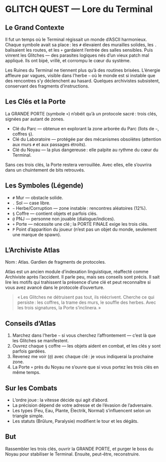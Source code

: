 ﻿# GLITCH QUEST — Lore du Terminal

## Le Grand Contexte
Il fut un temps où le Terminal régissait un monde d’ASCII harmonieux. Chaque symbole avait sa place : les `#` élevaient des murailles solides, les `.` balisaient les routes, et les `+` gardaient l’entrée des salles sensibles. Puis vinrent les Glitches — des parasites logiques nés d’un vieux patch mal appliqué. Ils ont bipé, vrillé, et corrompu le cœur du système.

Les Ruines du Terminal ne tiennent plus qu’à des routines brisées. L’énergie affleure par vagues, visible dans l’herbe `~` où le monde est si instable que des rencontres s’y déclenchent au hasard. Quelques archivistes subsistent, conservant des fragments d’instructions.

## Les Clés et la Porte
La GRANDE PORTE (symbole `+`) n’obéit qu’à un protocole sacré : trois clés, signées par autant de zones.

- Clé du Parc — obtenue en explorant la zone arborée du Parc (îlots de `~`, coffres `§`).
- Clé du Laboratoire — protégée par des mécanismes obsolètes (attention aux murs `#` et aux passages étroits).
- Clé du Noyau — la plus dangereuse : elle palpite au rythme du cœur du Terminal.

Sans ces trois clés, la Porte restera verrouillée. Avec elles, elle s’ouvrira dans un chuintement de bits retrouvés.

## Les Symboles (Légende)
- `#` Mur — obstacle solide.
- `.` Sol — case libre.
- `~` Herbe/Corruption — zone instable : rencontres aléatoires (12%).
- `§` Coffre — contient objets et parfois clés.
- `@` PNJ — personne non jouable (dialogue/indices).
- `+` Porte — nécessite une clé ; la PORTE FINALE exige les trois clés.
- `P` Point d’apparition du joueur (n’est pas un objet du monde, seulement une marque de spawn).

## L’Archiviste Atlas
Nom : Atlas. Gardien de fragments de protocoles.

Atlas est un ancien module d’indexation linguistique, réaffecté comme Archiviste après l’accident. Il parle peu, mais ses conseils sont précis. Il sait lire les motifs qui trahissent la présence d’une clé et peut reconnaître si vous avez avancé dans le protocole d’ouverture.

> « Les Glitches ne détruisent pas tout, ils réécrivent. Cherche ce qui persiste : les coffres, la trame des murs, le souffle des herbes. Avec les trois signatures, la Porte s’inclinera. »

## Conseils d’Atlas
1. Marchez dans l’herbe `~` si vous cherchez l’affrontement — c’est là que les Glitches se manifestent.
2. Ouvrez chaque `§` coffre — les objets aident en combat, et les clés y sont parfois gardées.
3. Revenez me voir (`@`) avec chaque clé : je vous indiquerai la prochaine zone.
4. La Porte `+` près du Noyau ne s’ouvre que si vous portez les trois clés en même temps.

## Sur les Combats
- L’ordre joue : la vitesse décide qui agit d’abord.
- La précision dépend de votre adresse et de l’évasion de l’adversaire.
- Les types (Feu, Eau, Plante, Électrik, Normal) s’influencent selon un triangle simple.
- Les statuts (Brûlure, Paralysie) modifient le tour et les dégâts.

## But
Rassembler les trois clés, ouvrir la GRANDE PORTE, et purger le boss du Noyau pour stabiliser le Terminal. Ensuite, peut-être, reconstruire.
